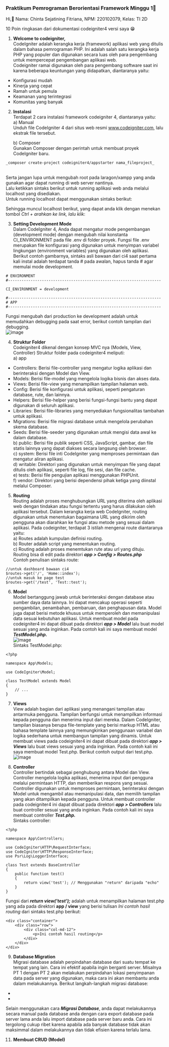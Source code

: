 ### Praktikum Pemrograman Berorientasi Framework Minggu 1👋

Hi,👋
Nama: Chinta Sejatining Fitriana,
NPM: 220102079,
Kelas: TI 2D

10 Poin ringkasan dari dokumentasi codeigniter4 versi saya 😁

1. **Welcome to codeigniter,** <br>
CodeIgniter adalah kerangka kerja (framework) aplikasi web yang ditulis dalam bahasa pemrograman PHP.
Ini adalah salah satu kerangka kerja PHP yang populer dan digunakan secara luas oleh para pengembang untuk mempercepat pengembangan aplikasi web. <br>
Codeigniter ramai digunakan oleh para pengembang software saat ini karena beberapa keuntungan yang didapatkan, diantaranya yaitu: <br>
  - Konfigurasi mudah <br>
  - Kinerja yang cepat <br>
  - Ramah untuk pemula <br>
  - Keamanan yang terintegrasi <br>
  - Komunitas yang banyak <br>
  
2. **Instalasi** <br>
Terdapat 2 cara instalasi framework codeigniter 4, diantaranya yaitu: <br>
a) Manual <br>
Unduh file CodeIgniter 4 dari situs web resmi www.codeigniter.com, lalu ekstrak file tersebut. <br>

   b) Composer <br>
  Gunakan Composer dengan perintah untuk membuat proyek CodeIgniter baru. <br>
```
_composer create-project codeigniter4/appstarter nama_fileproject_
```
 <br> 
Serta jangan lupa untuk mengubah root pada laragon/xampp yang anda gunakan agar dapat running di web server nantinya. <br> 
Lalu ketikkan sintaks berikut untuk running aplikasi web anda melalui localhost yang disediakan. <br>
Untuk running localhost dapat menggunakan sintaks berikut: <br>

Sehingga muncul localhost berikut, yang dapat anda klik dengan menekan tombol _Ctrl + arahkan ke link, lalu klik_:



3. **Setting Development Mode** <br>
Dalam CodeIgniter 4, Anda dapat mengatur mode pengembangan (development mode) dengan mengubah nilai konstanta CI_ENVIRONMENT pada file .env di folder proyek.
Fungsi file .env merupakan file konfigurasi yang digunakan untuk menyimpan variabel lingkungan (environment variables) yang digunakan oleh aplikasi.
Berikut contoh gambarnya, sintaks asli bawaan dari ci4 saat pertama kali instal adalah terdapat tanda # pada awalan, hapus tanda # agar memulai mode development. <br>
```
# ENVIRONMENT
#--------------------------------------------------------------------

CI_ENVIRONMENT = development

#--------------------------------------------------------------------
# APP
#--------------------------------------------------------------------
```
Fungsi mengubah dari production ke development adalah untuk memudahkan debugging pada saat error, berikut contoh tampilan dari debugging. <br>
![image](https://github.com/chintafitriana/chintafitriana/assets/118662112/928704ed-c032-4d5a-b81c-3bd0e82e0a4f)

4. **Struktur Folder** <br>
Codeigniter4 dikenal dengan konsep MVC nya (Models, View, Controller) Struktur folder pada codeigniter4 meliputi:<br>
a) app <br>
- Controllers: Berisi file-controller yang mengatur logika aplikasi dan berinteraksi dengan Model dan View. <br>
- Models: Berisi file-model yang mengelola logika bisnis dan akses data.<br>
- Views: Berisi file-view yang menampilkan tampilan halaman web.<br>
- Config: Berisi file konfigurasi untuk aplikasi, seperti pengaturan database, rute, dan lainnya.<br>
- Helpers: Berisi file-helper yang berisi fungsi-fungsi bantu yang dapat digunakan di seluruh aplikasi.<br>
- Libraries: Berisi file-libraries yang menyediakan fungsionalitas tambahan untuk aplikasi.<br>
- Migrations: Berisi file migrasi database untuk mengelola perubahan skema database.<br>
- Seeds: Berisi file-seeder yang digunakan untuk mengisi data awal ke dalam database.<br>
b) public: Berisi file publik seperti CSS, JavaScript, gambar, dan file statis lainnya yang dapat diakses secara langsung oleh browser.<br>
c) system: Berisi file inti CodeIgniter yang memproses permintaan dan mengatur aliran aplikasi.<br>
d) writable: Direktori yang digunakan untuk menyimpan file yang dapat ditulis oleh aplikasi, seperti file log, file sesi, dan file cache.<br>
e) tests: Berisi file pengujian aplikasi menggunakan PHPUnit.<br>
f) vendor: Direktori yang berisi dependensi pihak ketiga yang diinstal melalui Composer.<br>

5. **Routing** <br>
Routing adalah proses menghubungkan URL yang diterima oleh aplikasi web dengan tindakan atau fungsi tertentu yang harus dilakukan oleh aplikasi tersebut.
Dalam kerangka kerja web CodeIgniter, routing digunakan untuk menentukan bagaimana URL yang dikirim oleh pengguna akan diarahkan ke fungsi atau metode yang sesuai dalam aplikasi.
Pada codeigniter, terdapat 3 istilah mengenai route diantaranya yaitu: <br>
a) Routes adalah kumpulan definisi routing. <br>
b) Router adalah script yang menentukan routing. <br>
c) Routing adalah proses menemtukan rute atau url yang dituju. <br>
Routing bisa di edit pada direktori **_app > Config > Routes.php_**<br>
Contoh penulisan sintaks route:
```
//untuk dashboard bawaan ci4
$routes->get('/', 'Home::index');
//untuk masuk ke page test
$routes->get('/test', 'Test::test');
```

6. **Model** <br>
Model bertanggung jawab untuk berinteraksi dengan database atau sumber daya data lainnya. Ini dapat mencakup operasi seperti pengambilan, penambahan, pembaruan, dan penghapusan data.
Model juga dapat berisi metode khusus untuk memperoleh dan memanipulasi data sesuai kebutuhan aplikasi. Untuk membuat model pada codeigniter4 ini dapat dibuat pada direktori _**app > Model**_
lalu buat model sesuai yang anda inginkan. Pada contoh kali ini saya membuat model _**TestModel.php.**_ <br>
![image](https://github.com/chintafitriana/chintafitriana/assets/118662112/9ff13e8d-2dc3-459e-8ef4-0c5100e9c3fe) <br>
Sintaks TestModel.php: 
```
<?php

namespace App\Models;

use CodeIgniter\Model;

class TestModel extends Model
{
    // ...
}
```
   
7. **Views** <br>
View adalah bagian dari aplikasi yang menangani tampilan atau antarmuka pengguna. Tampilan berfungsi untuk menampilkan informasi kepada pengguna dan menerima input dari mereka.
Dalam CodeIgniter, tampilan biasanya berupa file-template yang berisi markup HTML atau bahasa template lainnya yang memungkinkan penggunaan variabel dan logika sederhana
untuk membangun tampilan yang dinamis. Untuk membuat views pada codeigniter4 ini dapat dibuat pada direktori _**app > Views**_ lalu buat views sesuai yang anda inginkan.
Pada contoh kali ini saya membuat model Test.php. Berikut contoh output dari test.php. <br>
![image](https://github.com/chintafitriana/chintafitriana/assets/118662112/b5604adb-3c82-46cf-a62b-4faece4eae52)

9. **Controller**<br>
Controller bertindak sebagai penghubung antara Model dan View. Controller mengelola logika aplikasi, menerima input dari pengguna melalui permintaan HTTP, dan memberikan respons yang sesuai.
Controller digunakan untuk memproses permintaan, berinteraksi dengan Model untuk mengambil atau memanipulasi data, dan memilih tampilan yang akan ditampilkan kepada pengguna.
Untuk membuat controller pada codeigniter4 ini dapat dibuat pada direktori _**app > Controllers**_ lalu buat controller sesuai yang anda inginkan. Pada contoh kali ini saya membuat controller _**Test.php.**_ <br>
Sintaks controller:
```
<?php

namespace App\Controllers;

use CodeIgniter\HTTP\RequestInterface;
use CodeIgniter\HTTP\ResponseInterface;
use Psr\Log\LoggerInterface;

class Test extends BaseController
{
    public function test()
    {
        return view('test'); // Menggunakan "return" daripada "echo"
    }
}
```
Fungsi dari _**return view('test');**_ adalah untuk menampilkan halaman test.php yang ada pada direktori **app / view** 
yang berisi tulisan _Ini contoh hasil routing_ dari sintaks test.php berikut: <br>
```
<div class="container">
    <div class="row">
        <div class="col-md-12">
            <p>Ini contoh hasil routing</p>
        </div>
    </div>
</div>
```

9. **Database Migration** <br>
Migrasi database adalah perpindahan database dari suatu tempat ke tempat yang lain. Cara ini efektif apabila ingin berganti server.
Misalnya PT 1 dengan PT 2 akan melakukan perpindahan lokasi penyimpanan data pada server yang digunakan, maka cara ini akan membantu anda dalam melakukannya.
Berikut langkah-langkah migrasi database: <br>
- 
- 
Selain menggunakan cara **_Migrasi Database_**, anda dapat melakukannya secara manual pada database anda dengan cara export database pada server lama anda
lalu import database pada server baru anda. Cara ini tergolong cukup ribet karena apabila ada banyak database tidak akan maksimmal dalam melakukannya dan tidak efisien karena terlalu lama.

11. **Membuat CRUD (Model)**























